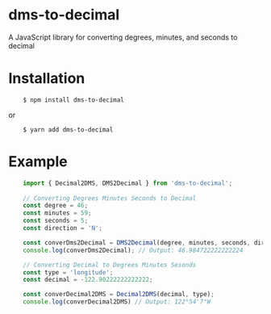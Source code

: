 # dms-to-decimal
A JavaScript library for converting degrees, minutes, and seconds to decimal

# Installation

```
    $ npm install dms-to-decimal
```

or 

```
    $ yarn add dms-to-decimal
```

# Example

```JavaScript
    import { Decimal2DMS, DMS2Decimal } from 'dms-to-decimal';
    
    // Converting Degrees Minutes Seconds to Decimal 
    const degree = 46;
    const minutes = 59;
    const seconds = 5;
    const direction = 'N';

    const converDms2Decimal = DMS2Decimal(degree, minutes, seconds, direction);
    console.log(converDms2Decimal); // Output: 46.984722222222224

    // Converting Decimal to Degrees Minutes Sesonds
    const type = 'longitude';
    const decimal = -122.90222222222222;

    const converDecimal2DMS = Decimal2DMS(decimal, type);
    console.log(converDecimal2DMS) // Output: 122°54'7"W
```